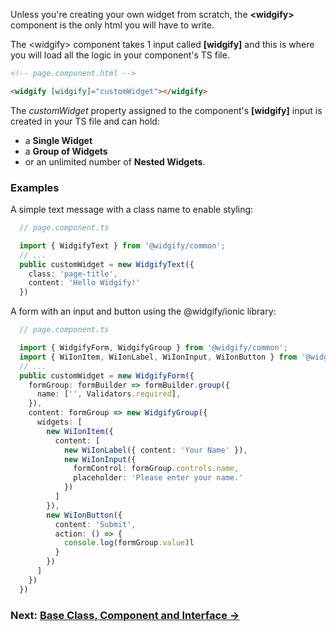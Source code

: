 Unless you're creating your own widget from scratch, the **\<widgify>** component is the only html you will have to write.

The \<widgify> component takes 1 input called **\[widgify]** and this is where you will load all the logic in your component's TS file.

```html
<!-- page.component.html -->

<widgify [widgify]="customWidget"></widgify>
```

The _customWidget_ property assigned to the component's **[widgify]** input is created in your TS file and can hold:
- a **Single Widget**
- a **Group of Widgets**
- or an unlimited number of **Nested Widgets**.

### Examples

A simple text message with a class name to enable styling:

```ts
  // page.component.ts

  import { WidgifyText } from '@widgify/common';
  // ...
  public customWidget = new WidgifyText({
    class: 'page-title',
    content: 'Hello Widgify!'
  })
```

A form with an input and button using the @widgify/ionic library:
```ts
  // page.component.ts

  import { WidgifyForm, WidgifyGroup } from '@widgify/common';
  import { WiIonItem, WiIonLabel, WiIonInput, WiIonButton } from '@widgify/ionic';
  // ...
  public customWidget = new WidgifyForm({
    formGroup: formBuilder => formBuilder.group({
      name: ['', Validators.required],
    }),
    content: formGroup => new WidgifyGroup({
      widgets: [
        new WiIonItem({
          content: [
            new WiIonLabel({ content: 'Your Name' }),
            new WiIonInput({
              formControl: formGroup.controls.name,
              placeholder: 'Please enter your name.'
            })
          ]
        }),
        new WiIonButton({
          content: 'Submit',
          action: () => {
            console.log(formGroup.value)l
          }
        })
      ]
    })
  })
```

### Next: [__Base Class, Component and Interface →__](https://github.com/ribalnasr/widgify/wiki/Base-Class,-Component-and-Interface)